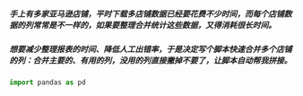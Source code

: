 ##### 手上有多家亚马逊店铺，平时下载多店铺数据已经要花费不少时间，而每个店铺数据的列常常是不一样的，如果要整理合并统计这些数据，又得消耗很长时间。  
##### 想要减少整理报表的时间、降低人工出错率，于是决定写个脚本快速合并多个店铺的列：合并主要的、有用的列，没用的列直接撇掉不要了，让脚本自动帮我拼接。

```python
import pandas as pd
```

